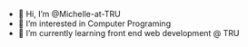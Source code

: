- 👋 Hi, I’m @Michelle-at-TRU
- 👀 I’m interested in Computer Programing
- 🌱 I’m currently learning front end web development @ TRU


<!---
Mike-at-TRU/Mike-at-TRU is a ✨ special ✨ repository because its `README.md` (this file) appears on your GitHub profile.
You can click the Preview link to take a look at your changes.
--->
